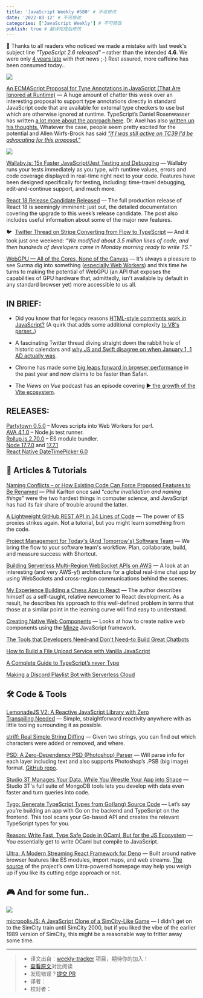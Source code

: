 ```yaml
---
title: 'JavaScript Weekly #580' # 不可修改
date: '2022-03-12' # 不可修改
categories: ['JavaScript Weekly'] # 不可修改
publish: true # 翻译完成后修改
---
```


🤦 Thanks to all readers who noticed we made a mistake with last week's subject line _"TypeScript 2.6 released"_ – rather than the intended **4.6**. We were only [4 years late](https://javascriptweekly.com/link/120875/web) with _that_ news ;-) Rest assured, more caffeine has been consumed today..

<!--以上是预览信息，图片一张或限制百字左右，前者优先，全文请使用二级及以下标题-->
<!-- more -->

[![](https://res.cloudinary.com/cpress/image/upload/w_1280,e_sharpen:60/dtmnmyvkngvdz0oxkzgg.jpg)](https://javascriptweekly.com/link/120913/web)

[An ECMAScript Proposal for Type Annotations in JavaScript (That Are Ignored at Runtime)](https://javascriptweekly.com/link/120916/web "github.com") — A huge amount of chatter this week over an interesting proposal to support type annotations directly in standard JavaScript code that are available for external type checkers to use but which are otherwise ignored at runtime. TypeScript’s Daniel Rosenwasser has written [a lot more about the approach here](https://javascriptweekly.com/link/120913/web). Dr. Axel has also [written up his thoughts.](https://javascriptweekly.com/link/120917/web) Whatever the case, people seem pretty excited for the potential and Allen Wirfs-Brock has said [_"if I was still active on TC39 I’d be advocating for this proposal."_](https://javascriptweekly.com/link/120924/web)

[![](https://copm.s3.amazonaws.com/64147ecc.png)](https://javascriptweekly.com/link/120876/web)

[Wallaby.js: 15x Faster JavaScript/Jest Testing and Debugging](https://javascriptweekly.com/link/120876/web) — Wallaby runs your tests immediately as you type, with runtime values, errors and code coverage displayed in real-time right next to your code. Features have been designed specifically for testing, including: time-travel debugging, edit-and-continue support, and much more.

[React 18 Release Candidate Released](https://javascriptweekly.com/link/120877/web "reactjs.org") — The full production release of React 18 is seemingly imminent: just out, the detailed documentation covering the upgrade to this week’s release candidate. The post also includes useful information about some of the major new features.

🐦  [Twitter Thread on Stripe Converting from Flow to TypeScript](https://javascriptweekly.com/link/120919/web "twitter.com") — And it took just one weekend: _“We modified about 3.5 million lines of code, and then hundreds of developers came in Monday morning ready to write TS.”_

[WebGPU — All of the Cores, None of the Canvas](https://javascriptweekly.com/link/120920/web "surma.dev") — It’s always a pleasure to see Surma dig into something ([especially Web Workers](https://javascriptweekly.com/link/120921/web)) and this time he turns to making the potential of WebGPU (an API that exposes the capabilities of GPU hardware that, admittedly, isn't available by default in any standard browser yet) more accessible to us all.

## **IN BRIEF:**

*   Did you know that for legacy reasons [HTML-style comments work in JavaScript?](https://javascriptweekly.com/link/120878/web) (A quirk that adds some additional complexity [to V8's parser..](https://javascriptweekly.com/link/120879/web))
    
*   A fascinating Twitter thread diving straight down the rabbit hole of historic calendars and [why JS and Swift disagree on when January 1, 1 AD actually was](https://javascriptweekly.com/link/120880/web).
    
*   Chrome has made some [big leaps forward in browser performance](https://javascriptweekly.com/link/120881/web) in the past year and now claims to be faster than Safari.
    
*   The _Views on Vue_ podcast has an episode covering [▶️ the growth of the Vite ecosystem](https://javascriptweekly.com/link/120922/web).
    

## **RELEASES:**

[Partytown 0.5.0](https://javascriptweekly.com/link/120909/web) – Moves scripts into Web Workers for perf.  
[AVA 4.1.0](https://javascriptweekly.com/link/120882/web) – Node.js test runner.  
[Rollup.js 2.70.0](https://javascriptweekly.com/link/120883/web) – ES module bundler.  
[Node 17.7.0](https://javascriptweekly.com/link/120910/web) and [17.7.1](https://javascriptweekly.com/link/120911/web)  
[React Native DateTimePicker 6.0](https://javascriptweekly.com/link/120884/web)

## 📒 Articles & Tutorials

[Naming Conflicts – or How Existing Code Can Force Proposed Features to Be Renamed](https://javascriptweekly.com/link/120888/web "2ality.com") — Phil Karlton once said “_cache invalidation and naming things_” were the two hardest things in computer science, and JavaScript has had its fair share of trouble around the latter.

[A Lightweight GitHub REST API in 34 Lines of Code](https://javascriptweekly.com/link/120889/web "gist.github.com") — The power of ES proxies strikes again. Not a tutorial, but you might learn something from the code.

[Project Management for Today's (And Tomorrow's) Software Team](https://javascriptweekly.com/link/120890/web "shortcut.com") — We bring the flow to your software team's workflow. Plan, collaborate, build, and measure success with Shortcut.

[Building Serverless Multi-Region WebSocket APIs on AWS](https://javascriptweekly.com/link/120891/web "aws.amazon.com") — A look at an interesting (and very AWS-y!) architecture for a global real-time chat app by using WebSockets and cross-region communications behind the scenes.

[My Experience Building a Chess App in React](https://javascriptweekly.com/link/120892/web "dev.to") — The author describes himself as a self-taught, relative newcomer to React development. As a result, he describes his approach to this well-defined problem in terms that those at a similar point in the learning curve will find easy to understand.

[Creating Native Web Components](https://javascriptweekly.com/link/120893/web "tympanus.net") — Looks at how to create native web components using the [Minze](https://javascriptweekly.com/link/120894/web) JavaScript framework.

[The Tools that Developers Need–and Don't Need–to Build Great Chatbots](https://javascriptweekly.com/link/120912/web "bit.ly")

[How to Build a File Upload Service with Vanilla JavaScript](https://javascriptweekly.com/link/120896/web)  

[A Complete Guide to TypeScript’s `never` Type](https://javascriptweekly.com/link/120897/web)  

[Making a Discord Playlist Bot with Serverless Cloud](https://javascriptweekly.com/link/120898/web)  

## 🛠 Code & Tools

[LemonadeJS V2: A Reactive JavaScript Library with Zero Transpiling Needed](https://javascriptweekly.com/link/120899/web "lemonadejs.net") — Simple, straightforward reactivity anywhere with as little tooling surrounding it as possible.

[striff: Real Simple String Diffing](https://javascriptweekly.com/link/120900/web "github.com") — Given two strings, you can find out which characters were added or removed, and where.

[PSD: A Zero-Dependency PSD (Photoshop) Parser](https://javascriptweekly.com/link/120901/web "webtoon.github.io") — Will parse info for each layer including text and also supports Photoshop’s .PSB (big image) format. [GitHub repo](https://javascriptweekly.com/link/120902/web).

[Studio 3T Manages Your Data, While You Wrestle Your App into Shape](https://javascriptweekly.com/link/120903/web "studio3t.com") — Studio 3T's full suite of MongoDB tools lets you develop with data even faster and turn queries into code.

[Tygo: Generate TypeScript Types from Go(lang) Source Code](https://javascriptweekly.com/link/120904/web "github.com") — Let’s say you’re building an app with Go on the backend and TypeScript on the frontend. This tool scans your Go-based API and creates the relevant TypeScript types for you.

[Reason: Write Fast, Type Safe Code in OCaml, But for the JS Ecosystem](https://javascriptweekly.com/link/120905/web "reasonml.github.io") — You essentially get to write OCaml but compile to JavaScript.

[Ultra: A Modern Streaming React Framework for Deno](https://javascriptweekly.com/link/120906/web "ultrajs.dev") — Built around native browser features like ES modules, import maps, and web streams. [The source](https://javascriptweekly.com/link/120907/web) of the project’s own Ultra-powered homepage may help you weigh up if you like its cutting edge approach or not.

## 🎮 And for some fun..

[![](https://res.cloudinary.com/cpress/image/upload/w_1280,e_sharpen:60/vbjn6ttgbh34n14k2j4p.jpg)](https://javascriptweekly.com/link/120908/web)

[micropolisJS: A JavaScript Clone of a SimCity-Like Game](https://javascriptweekly.com/link/120908/web "www.graememcc.co.uk") — I didn’t get on to the SimCity train until SimCity 2000, but if you liked the vibe of the earlier 1989 version of SimCity, this might be a reasonable way to fritter away some time.

---
> * 译文出自：[weekly-tracker](https://github.com/FEDarling/weekly-tracker) 项目，期待你的加入！
> * [查看原文](https://javascriptweekly.com/issues/580)对比阅读
> * 发现错误？[提交 PR](https://github.com/FEDarling/weekly-tracker/blob/main/weeklys/javascript_weekly/580)
> * 译者：
> * 校对者：

